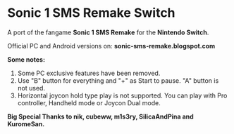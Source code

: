 # Sonic 1 SMS Remake Switch

A port of the fangame **Sonic 1 SMS Remake** for the **Nintendo Switch**.

Official PC and Android versions on: **sonic-sms-remake.blogspot.com**

**Some notes:**

1. Some PC exclusive features have been removed.
2. Use "B" button for everything and "+" as Start to pause. "A" button is not used.
3. Horizontal joycon hold type play is not supported. You can play with Pro controller, Handheld mode or Joycon Dual mode.

**Big Special Thanks to nik, cubeww, m1s3ry, SilicaAndPina and KuromeSan.**
